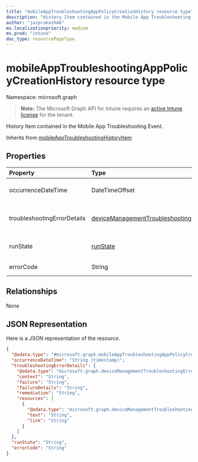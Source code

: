 ```yaml
---
title: "mobileAppTroubleshootingAppPolicyCreationHistory resource type"
description: "History Item contained in the Mobile App Troubleshooting Event."
author: "jaiprakashmb"
ms.localizationpriority: medium
ms.prod: "intune"
doc_type: resourcePageType
---
```


# mobileAppTroubleshootingAppPolicyCreationHistory resource type

Namespace: microsoft.graph

> **Note:** The Microsoft Graph API for Intune requires an [active Intune license](https://go.microsoft.com/fwlink/?linkid=839381) for the tenant.

History Item contained in the Mobile App Troubleshooting Event.


Inherits from [mobileAppTroubleshootingHistoryItem](../resources/intune-troubleshooting-mobileapptroubleshootinghistoryitem.md)

## Properties
|Property|Type|Description|
|:---|:---|:---|
|occurrenceDateTime|DateTimeOffset|Time when the history item occurred. Inherited from [mobileAppTroubleshootingHistoryItem](../resources/intune-troubleshooting-mobileapptroubleshootinghistoryitem.md)|
|troubleshootingErrorDetails|[deviceManagementTroubleshootingErrorDetails](../resources/intune-troubleshooting-devicemanagementtroubleshootingerrordetails.md)|Object containing detailed information about the error and its remediation. Inherited from [mobileAppTroubleshootingHistoryItem](../resources/intune-troubleshooting-mobileapptroubleshootinghistoryitem.md)|
|runState|[runState](../resources/intune-troubleshooting-runstate.md)|Status of the item. Possible values are: `unknown`, `success`, `fail`, `scriptError`, `pending`, `notApplicable`.|
|errorCode|String|Error code for the failure, empty if no failure.|

## Relationships
None

## JSON Representation
Here is a JSON representation of the resource.
<!-- {
  "blockType": "resource",
  "@odata.type": "microsoft.graph.mobileAppTroubleshootingAppPolicyCreationHistory"
}
-->
``` json
{
  "@odata.type": "#microsoft.graph.mobileAppTroubleshootingAppPolicyCreationHistory",
  "occurrenceDateTime": "String (timestamp)",
  "troubleshootingErrorDetails": {
    "@odata.type": "microsoft.graph.deviceManagementTroubleshootingErrorDetails",
    "context": "String",
    "failure": "String",
    "failureDetails": "String",
    "remediation": "String",
    "resources": [
      {
        "@odata.type": "microsoft.graph.deviceManagementTroubleshootingErrorResource",
        "text": "String",
        "link": "String"
      }
    ]
  },
  "runState": "String",
  "errorCode": "String"
}
```
